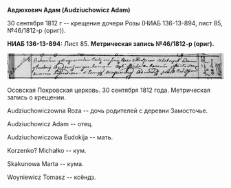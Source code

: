 **Авдюхович Адам (Audziuchowicz Adam)**

30 сентября 1812 г -- крещение дочери Розы (НИАБ 136-13-894, лист 85,
№46/1812-р (ориг)).

**НИАБ 136-13-894:** Лист 85. **Метрическая запись №46/1812-р (ориг).**

![](./media/d85e85024a0d1450fd13e5a9fb8ded141dea1f52.png)

Осовская Покровская церковь. 30 сентября 1812 года. Метрическая запись о
крещении.

Audziuchowiczowna Roza -- дочь родителей с деревни Замосточье.

Audziuchowicz Adam -- отец.

Audziuchowiczowa Eudokija -- мать.

Korzenko? Michałko -- кум.

Skakunowa Marta -- кума.

Woyniewicz Tomasz -- ксёндз.
